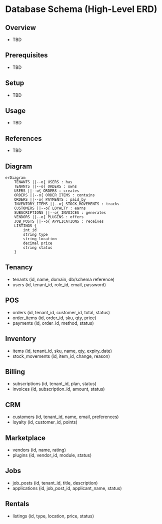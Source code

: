 # Database Schema (High-Level ERD)

## Overview
- TBD

## Prerequisites
- TBD

## Setup
- TBD

## Usage
- TBD

## References
- TBD


## Diagram
```mermaid
erDiagram
    TENANTS ||--o{ USERS : has
    TENANTS ||--o{ ORDERS : owns
    USERS ||--o{ ORDERS : creates
    ORDERS ||--o{ ORDER_ITEMS : contains
    ORDERS ||--o{ PAYMENTS : paid_by
    INVENTORY_ITEMS ||--o{ STOCK_MOVEMENTS : tracks
    CUSTOMERS ||--o{ LOYALTY : earns
    SUBSCRIPTIONS ||--o{ INVOICES : generates
    VENDORS ||--o{ PLUGINS : offers
    JOB_POSTS ||--o{ APPLICATIONS : receives
    LISTINGS {
        int id
        string type
        string location
        decimal price
        string status
    }
```

## Tenancy
- tenants (id, name, domain, db/schema reference)
- users (id, tenant_id, role_id, email, password)

## POS
- orders (id, tenant_id, customer_id, total, status)
- order_items (id, order_id, sku, qty, price)
- payments (id, order_id, method, status)

## Inventory
- items (id, tenant_id, sku, name, qty, expiry_date)
- stock_movements (id, item_id, change, reason)

## Billing
- subscriptions (id, tenant_id, plan, status)
- invoices (id, subscription_id, amount, status)

## CRM
- customers (id, tenant_id, name, email, preferences)
- loyalty (id, customer_id, points)

## Marketplace
- vendors (id, name, rating)
- plugins (id, vendor_id, module, status)

## Jobs
- job_posts (id, tenant_id, title, description)
- applications (id, job_post_id, applicant_name, status)

## Rentals
- listings (id, type, location, price, status)
